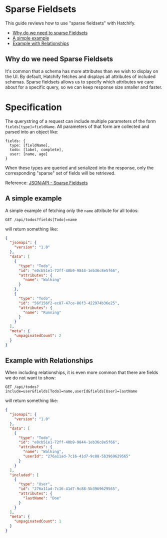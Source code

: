 # Sparse Fieldsets

This guide reviews how to use "sparse fieldsets" with Hatchify.

- [Why do we need to sparse Fieldsets](#why-do-we-need-to-sparse-fieldsets)
- [A simple example](#a-simple-example)
- [Example with Relationships](#example-with-relationships)

## Why do we need Sparse Fieldsets

It's common that a schema has more attributes than we wish to display on the UI. By default, Hatchify fetches and displays all attributes of included schemas. Sparse fieldsets allows us to specify which attributes we care about for a specific query, so we can keep response size smaller and faster.

# Specification

The querystring of a request can include multiple parameters of the form `fields[type]=fieldName`. All parameters of that form are collected and parsed into an object like: 

```
fields: {
  type: [fieldName],
  todo: [label, complete],
  user: [name, age]
}
```

When these types are queried and serialized into the response, only the corresponding "sparse" set of fields will be retrieved. 

Reference: [JSON:API - Sparse Fieldsets](https://jsonapi.org/format/#fetching-sparse-fieldsets)

## A simple example

A simple example of fetching only the `name` attribute for all todos:

```curl
GET /api/todos?fields[Todo]=name
```

will return something like:

```json
{
  "jsonapi": {
    "version": "1.0"
  },
  "data": [
    {
      "type": "Todo",
      "id": "e0cb51e1-72ff-40b9-9844-1eb36c8e5f66",
      "attributes": {
        "name": "Walking"
      }
    },
    {
      "type": "Todo",
      "id": "56f156f2-ec87-47ce-86f3-422974b36e25",
      "attributes": {
        "name": "Running"
      }
    }
  ],
  "meta": {
    "unpaginatedCount": 2
  }
}
```

## Example with Relationships

When including relationships, it is even more common that there are fields we do not want to show:

```curl
GET /api/todos?include=user&fields[Todo]=name,userId&fields[User]=lastName
```

will return something like:

```json
{
  "jsonapi": {
    "version": "1.0"
  },
  "data": [
    {
      "type": "Todo",
      "id": "e0cb51e1-72ff-40b9-9844-1eb36c8e5f66",
      "attributes": {
        "name": "Walking",
        "userId": "276a11ad-7c16-41d7-9c88-5b3969629565"
      }
    }
  ],
  "included": [
    {
      "type": "User",
      "id": "276a11ad-7c16-41d7-9c88-5b3969629565",
      "attributes": {
        "lastName": "Doe"
      }
    }
  ],
  "meta": {
    "unpaginatedCount": 1
  }
}
```
